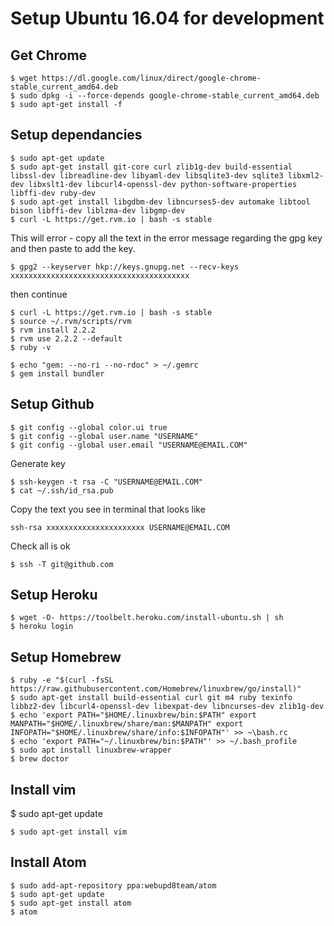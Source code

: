 # Setup Ubuntu 16.04 for development

## Get Chrome
```
$ wget https://dl.google.com/linux/direct/google-chrome-stable_current_amd64.deb
$ sudo dpkg -i --force-depends google-chrome-stable_current_amd64.deb
$ sudo apt-get install -f
```

## Setup dependancies

```
$ sudo apt-get update
$ sudo apt-get install git-core curl zlib1g-dev build-essential libssl-dev libreadline-dev libyaml-dev libsqlite3-dev sqlite3 libxml2-dev libxslt1-dev libcurl4-openssl-dev python-software-properties libffi-dev ruby-dev
$ sudo apt-get install libgdbm-dev libncurses5-dev automake libtool bison libffi-dev liblzma-dev libgmp-dev
$ curl -L https://get.rvm.io | bash -s stable
```

This will error - copy all the text in the error message regarding the gpg key and then paste to add the key.

```
$ gpg2 --keyserver hkp://keys.gnupg.net --recv-keys xxxxxxxxxxxxxxxxxxxxxxxxxxxxxxxxxxxxxxxx
```

then continue

```
$ curl -L https://get.rvm.io | bash -s stable
$ source ~/.rvm/scripts/rvm
$ rvm install 2.2.2
$ rvm use 2.2.2 --default
$ ruby -v
```

```
$ echo "gem: --no-ri --no-rdoc" > ~/.gemrc
$ gem install bundler
```

## Setup Github

```
$ git config --global color.ui true
$ git config --global user.name "USERNAME"
$ git config --global user.email "USERNAME@EMAIL.COM"
```
Generate key
```
$ ssh-keygen -t rsa -C "USERNAME@EMAIL.COM"
$ cat ~/.ssh/id_rsa.pub
```
Copy the text you see in terminal that looks like

```
ssh-rsa xxxxxxxxxxxxxxxxxxxxxx USERNAME@EMAIL.COM
```

Check all is ok
```
$ ssh -T git@github.com
```

## Setup Heroku
```
$ wget -O- https://toolbelt.heroku.com/install-ubuntu.sh | sh
$ heroku login
```

## Setup Homebrew
```
$ ruby -e "$(curl -fsSL https://raw.githubusercontent.com/Homebrew/linuxbrew/go/install)"
$ sudo apt-get install build-essential curl git m4 ruby texinfo libbz2-dev libcurl4-openssl-dev libexpat-dev libncurses-dev zlib1g-dev
$ echo 'export PATH="$HOME/.linuxbrew/bin:$PATH" export MANPATH="$HOME/.linuxbrew/share/man:$MANPATH" export INFOPATH="$HOME/.linuxbrew/share/info:$INFOPATH"' >> ~\bash.rc
$ echo 'export PATH="~/.linuxbrew/bin:$PATH"' >> ~/.bash_profile
$ sudo apt install linuxbrew-wrapper
$ brew doctor
```

## Install vim

$ sudo apt-get update
```
$ sudo apt-get install vim
```

## Install Atom

```
$ sudo add-apt-repository ppa:webupd8team/atom
$ sudo apt-get update
$ sudo apt-get install atom
$ atom
```
